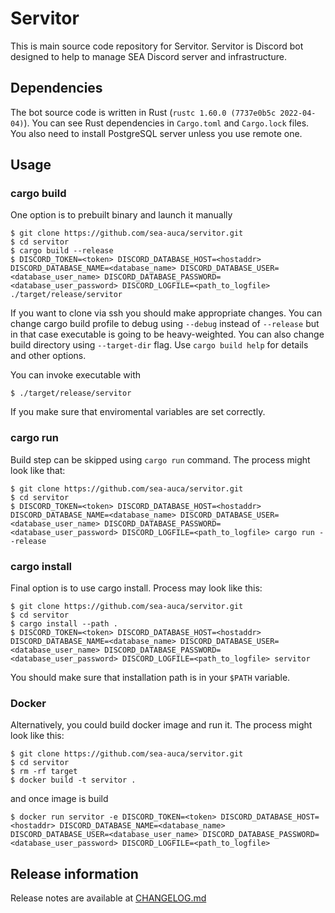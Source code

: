 # Servitor

This is main source code repository for Servitor. Servitor is Discord bot designed to help to manage SEA Discord server and infrastructure.

## Dependencies

The bot source code is written in Rust (`rustc 1.60.0 (7737e0b5c 2022-04-04)`). You can see Rust dependencies in `Cargo.toml` and `Cargo.lock` files. You also need to install PostgreSQL server unless you use remote one.  

## Usage

### cargo build

One option is to prebuilt binary and launch it manually

```
$ git clone https://github.com/sea-auca/servitor.git
$ cd servitor
$ cargo build --release
$ DISCORD_TOKEN=<token> DISCORD_DATABASE_HOST=<hostaddr> DISCORD_DATABASE_NAME=<database_name> DISCORD_DATABASE_USER=<database_user_name> DISCORD_DATABASE_PASSWORD=<database_user_password> DISCORD_LOGFILE=<path_to_logfile> ./target/release/servitor
```

If you want to clone via ssh you should make appropriate changes. You can change cargo build profile to debug using `--debug` instead of `--release` but in that case executable is going to be heavy-weighted. You can also change build directory using `--target-dir` flag. Use `cargo build help` for details and other options.

You can invoke executable with

```
$ ./target/release/servitor
```
If you make sure that enviromental variables are set correctly.

### cargo run

Build step can be skipped using `cargo run` command. The process might look like that:

```
$ git clone https://github.com/sea-auca/servitor.git
$ cd servitor
$ DISCORD_TOKEN=<token> DISCORD_DATABASE_HOST=<hostaddr> DISCORD_DATABASE_NAME=<database_name> DISCORD_DATABASE_USER=<database_user_name> DISCORD_DATABASE_PASSWORD=<database_user_password> DISCORD_LOGFILE=<path_to_logfile> cargo run --release
``` 

### cargo install

Final option is to use cargo install. Process may look like this:

```
$ git clone https://github.com/sea-auca/servitor.git
$ cd servitor
$ cargo install --path .
$ DISCORD_TOKEN=<token> DISCORD_DATABASE_HOST=<hostaddr> DISCORD_DATABASE_NAME=<database_name> DISCORD_DATABASE_USER=<database_user_name> DISCORD_DATABASE_PASSWORD=<database_user_password> DISCORD_LOGFILE=<path_to_logfile> servitor
``` 

You should make sure that installation path is in your `$PATH` variable.

### Docker

Alternatively, you could build docker image and run it. The process might look like this:

```
$ git clone https://github.com/sea-auca/servitor.git
$ cd servitor
$ rm -rf target 
$ docker build -t servitor .
```

and once image is build

```
$ docker run servitor -e DISCORD_TOKEN=<token> DISCORD_DATABASE_HOST=<hostaddr> DISCORD_DATABASE_NAME=<database_name> DISCORD_DATABASE_USER=<database_user_name> DISCORD_DATABASE_PASSWORD=<database_user_password> DISCORD_LOGFILE=<path_to_logfile>
```

## Release information

Release notes are available at [CHANGELOG.md](https://github.com/sea-auca/servitor/blob/master/CHANGELOG.md)